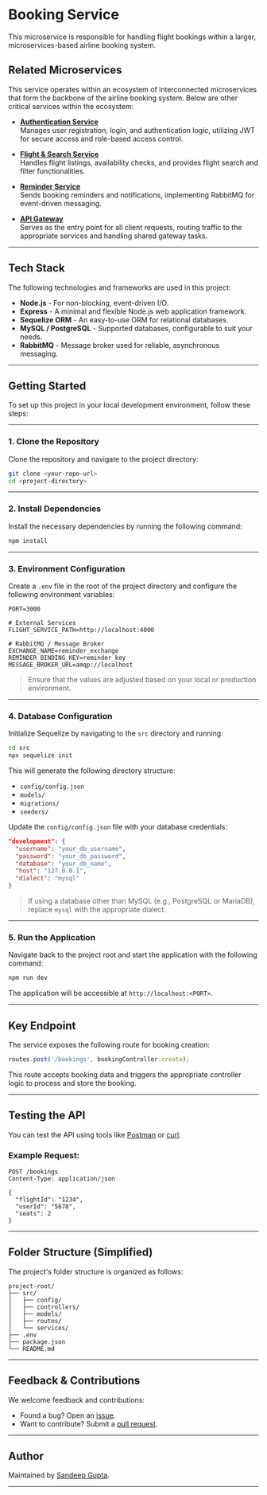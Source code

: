 # Booking Service

This microservice is responsible for handling flight bookings within a larger, microservices-based airline booking system.

## Related Microservices

This service operates within an ecosystem of interconnected microservices that form the backbone of the airline booking system. Below are other critical services within the ecosystem:

- **[Authentication Service](https://github.com/Sandigupta/authentication_service-)**  
  Manages user registration, login, and authentication logic, utilizing JWT for secure access and role-based access control.

- **[Flight & Search Service](https://github.com/Sandigupta/FlightsAndSearchService)**  
  Handles flight listings, availability checks, and provides flight search and filter functionalities.

- **[Reminder Service](https://github.com/Sandigupta/REMINDER_SERVICE)**  
  Sends booking reminders and notifications, implementing RabbitMQ for event-driven messaging.

- **[API Gateway](https://github.com/Sandigupta/API_GATEWAYS-)**  
  Serves as the entry point for all client requests, routing traffic to the appropriate services and handling shared gateway tasks.

---

## Tech Stack

The following technologies and frameworks are used in this project:

- **Node.js** - For non-blocking, event-driven I/O.
- **Express** - A minimal and flexible Node.js web application framework.
- **Sequelize ORM** - An easy-to-use ORM for relational databases.
- **MySQL / PostgreSQL** - Supported databases, configurable to suit your needs.
- **RabbitMQ** - Message broker used for reliable, asynchronous messaging.

---

## Getting Started

To set up this project in your local development environment, follow these steps:

---

### 1. Clone the Repository

Clone the repository and navigate to the project directory:

```bash
git clone <your-repo-url>
cd <project-directory>
```

---

### 2. Install Dependencies

Install the necessary dependencies by running the following command:

```bash
npm install
```

---

### 3. Environment Configuration

Create a `.env` file in the root of the project directory and configure the following environment variables:

```env
PORT=3000

# External Services
FLIGHT_SERVICE_PATH=http://localhost:4000

# RabbitMQ / Message Broker
EXCHANGE_NAME=reminder_exchange
REMINDER_BINDING_KEY=reminder_key
MESSAGE_BROKER_URL=amqp://localhost
```

> Ensure that the values are adjusted based on your local or production environment.

---

### 4. Database Configuration

Initialize Sequelize by navigating to the `src` directory and running:

```bash
cd src
npx sequelize init
```

This will generate the following directory structure:

- `config/config.json`
- `models/`
- `migrations/`
- `seeders/`

Update the `config/config.json` file with your database credentials:

```json
"development": {
  "username": "your_db_username",
  "password": "your_db_password",
  "database": "your_db_name",
  "host": "127.0.0.1",
  "dialect": "mysql"
}
```

> If using a database other than MySQL (e.g., PostgreSQL or MariaDB), replace `mysql` with the appropriate dialect.

---

### 5. Run the Application

Navigate back to the project root and start the application with the following command:

```bash
npm run dev
```

The application will be accessible at `http://localhost:<PORT>`.

---

## Key Endpoint

The service exposes the following route for booking creation:

```js
routes.post('/bookings', bookingController.create);
```

This route accepts booking data and triggers the appropriate controller logic to process and store the booking.

---

## Testing the API

You can test the API using tools like [Postman](https://www.postman.com/) or [curl](https://curl.se/).

### Example Request:

```http
POST /bookings
Content-Type: application/json

{
  "flightId": "1234",
  "userId": "5678",
  "seats": 2
}
```

---

## Folder Structure (Simplified)

The project's folder structure is organized as follows:

```
project-root/
├── src/
│   ├── config/
│   ├── controllers/
│   ├── models/
│   ├── routes/
│   └── services/
├── .env
├── package.json
└── README.md
```

---

## Feedback & Contributions

We welcome feedback and contributions:

- Found a bug? Open an [issue](https://github.com/Sandigupta/AirlineTicketBookingService-/issues).
- Want to contribute? Submit a [pull request](https://github.com/Sandigupta/AirlineTicketBookingService-/pulls).

---

## Author

Maintained by [Sandeep Gupta](https://github.com/Sandigupta).

---


